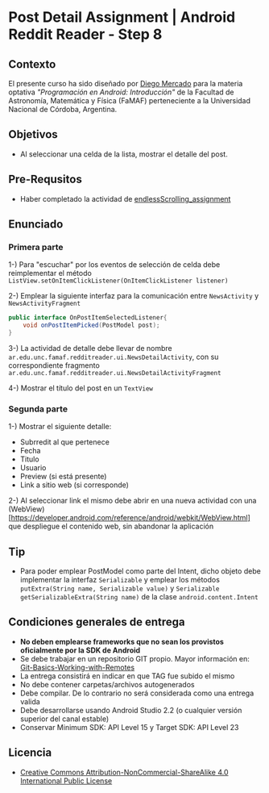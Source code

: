 # Post Detail Assignment | Android Reddit Reader - Step 8

## Contexto

El presente curso ha sido diseñado por [Diego Mercado](https://github.com/mercadodiego) para la materia optativa _"Programación en Android: Introducción"_ de la Facultad de Astronomía, Matemática y Física (FaMAF) perteneciente a la Universidad Nacional de Córdoba, Argentina. 

## Objetivos

* Al seleccionar una celda de la lista, mostrar el detalle del post.

## Pre-Requsitos

* Haber completado la actividad de [endlessScrolling_assignment](https://github.com/mercadodiego/RedditReader/tree/endlessScrolling_assignment) 

## Enunciado 

### Primera parte

1-) Para "escuchar" por los eventos de selección de celda debe reimplementar el método `ListView.setOnItemClickListener(OnItemClickListener listener)`

2-) Emplear la siguiente interfaz para la comunicación entre `NewsActivity` y `NewsActivityFragment` 
  
```Java
public interface OnPostItemSelectedListener{
    void onPostItemPicked(PostModel post);
}
```

3-) La actividad de detalle debe llevar de nombre `ar.edu.unc.famaf.redditreader.ui.NewsDetailActivity`, con su correspondiente fragmento `ar.edu.unc.famaf.redditreader.ui.NewsDetailActivityFragment`

4-) Mostrar el título del post en un `TextView`


### Segunda parte

1-) Mostrar el siguiente detalle: 
* Subrredit al que pertenece
* Fecha
* Titulo 
* Usuario
* Preview (si está presente)
* Link a sitio web (si corresponde)

2-) Al seleccionar link el mismo debe abrir en una nueva actividad con una (WebView)[https://developer.android.com/reference/android/webkit/WebView.html] que despliegue el contenido web, sin abandonar la aplicación 

## Tip

* Para poder emplear PostModel como parte del Intent, dicho objeto debe implementar la interfaz `Serializable` y emplear los métodos `putExtra(String name, Serializable value)` y `Serializable getSerializableExtra(String name)` de la clase `android.content.Intent`

## Condiciones generales de entrega

* **No deben emplearse frameworks que no sean los provistos oficialmente por la SDK de Android**
* Se debe trabajar en un repositorio GIT propio. Mayor información en: [Git-Basics-Working-with-Remotes](https://git-scm.com/book/en/v2/Git-Basics-Working-with-Remotes)
* La entrega consistirá en indicar en que TAG fue subido el mismo 
* No debe contener carpetas/archivos autogenerados
* Debe compilar. De lo contrario no será considerada como una entrega valida
* Debe desarrollarse usando Android Studio 2.2 (o cualquier versión superior del canal estable)
* Conservar Minimum SDK: API Level 15 y Target SDK: API Level 23 

## Licencia

* [Creative Commons Attribution-NonCommercial-ShareAlike 4.0 International Public License](https://creativecommons.org/licenses/by-nc-sa/4.0/legalcode)


